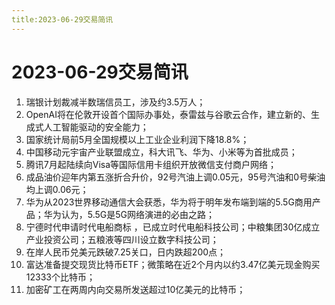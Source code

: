 ```yaml
---
title:2023-06-29交易简讯
---
```

# 2023-06-29交易简讯
1. 瑞银计划裁减半数瑞信员工，涉及约3.5万人；
2. OpenAI将在伦敦开设首个国际办事处，泰雷兹与谷歌云合作，建立新的、生成式人工智能驱动的安全能力；
3. 国家统计局前5月全国规模以上工业企业利润下降18.8%；
4. 中国移动元宇宙产业联盟成立，科大讯飞、华为、小米等为首批成员；
5. 腾讯7月起陆续向Visa等国际信用卡组织开放微信支付商户网络；
6. 成品油价迎年内第五涨折合升价，92号汽油上调0.05元，95号汽油和0号柴油均上调0.06元；
7. 华为从2023世界移动通信大会获悉，华为将于明年发布端到端的5.5G商用产品；华为认为，5.5G是5G网络演进的必由之路；
8. 宁德时代申请时代电船商标 ，已成立时代电船科技公司；中粮集团30亿成立产业投资公司；五粮液等四川设立数字科技公司；
9. 在岸人民币兑美元跌破7.25关口，日内跌超200点；
10. 富达准备提交现货比特币ETF；微策略在近2个月内以约3.47亿美元现金购买12333个比特币；
11. 加密矿工在两周内向交易所发送超过10亿美元的比特币；